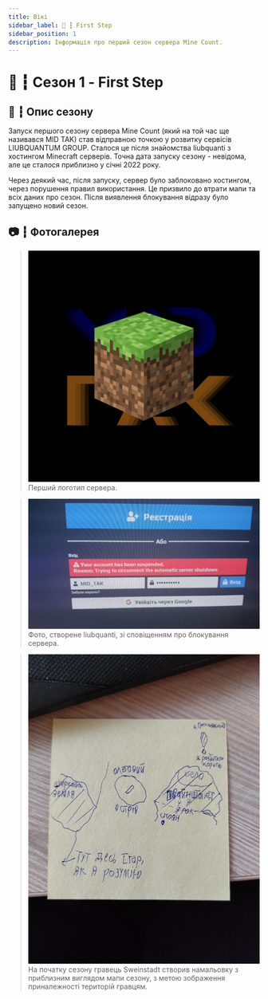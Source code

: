 ```yaml
---
title: Вікі
sidebar_label: 🥾 ┇ First Step
sidebar_position: 1
description: Інформація про перший сезон сервера Mine Count.
---
```

# 🥾 ┇ Сезон 1 - First Step

## 📜 ┇ Опис сезону

Запуск першого сезону сервера Mine Count (який на той час ще називався MID TAK) став відправною точкою у розвитку сервісів LIUBQUANTUM GROUP. Сталося це після знайомства liubquanti з хостингом Minecraft серверів. Точна дата запуску сезону - невідома, але це сталося приблизно у січні 2022 року.

Через деякий час, після запуску, сервер було заблоковано хостингом, через порушення правил використання. Це призвило до втрати мапи та всіх даних про сезон. Після виявлення блокування відразу було запущено новий сезон.

## 📷 ┇ Фотогалерея

> ![1723543014437](image/first-step/1723543014437.png) Перший логотип сервера.

> ![1723542615740](image/first-step/1723542615740.png) Фото, створене liubquanti, зі сповіщенням про блокування сервера.

> ![1723542258819](image/first-step/1723542258819.png) На початку сезону гравець Sweinstadt створив намальовку з приблизним виглядом мапи сезону, з метою зображення приналежності територій гравцям.
